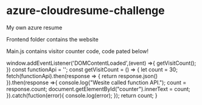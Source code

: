 # azure-cloudresume-challenge
My own azure resume

Frontend folder contains the website

Main.js contains visitor counter code, code pated below!

window.addEventListener('DOMContentLoaded',(event) =>{
    getVisitCount();
})
const functionApi = '';
const getVisitCount = () => {
    let count = 30;
    fetch(functionApi).then(response => {
        return response.json()
    }).then(response =>{
        console.log{"Wesite called function API.");
        count = response.count;
        document.getElementById("counter").innerText = count;
    }).catch(fuction(error){
        console.log(error);
    });
    return count;
}